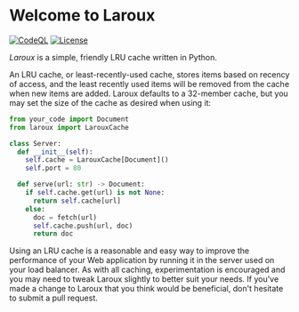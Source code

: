 # Welcome to Laroux

[![CodeQL](https://github.com/waellison/laroux/actions/workflows/codeql-analysis.yml/badge.svg)](https://github.com/waellison/laroux/actions/workflows/codeql-analysis.yml)
[![License](https://img.shields.io/github/license/waellison/laroux)](#)

_Laroux_ is a simple, friendly LRU cache written in Python.

An LRU cache, or least-recently-used cache, stores items based on recency of access, and the least recently used items will be removed from the cache when new items are added.  Laroux defaults to a 32-member cache, but you may set the size of the cache as desired when using it:

```python
from your_code import Document
from laroux import LarouxCache

class Server:
  def __init__(self):
    self.cache = LarouxCache[Document]()
    self.port = 80

  def serve(url: str) -> Document:
    if self.cache.get(url) is not None:
      return self.cache[url]
    else:
      doc = fetch(url)
      self.cache.push(url, doc)
      return doc
```

Using an LRU cache is a reasonable and easy way to improve the performance of your Web application by running it in the server used on your load balancer.  As with all caching, experimentation is encouraged and you may need to tweak Laroux slightly to better suit your needs.  If you've made a change to Laroux that you think would be beneficial, don't hesitate to submit a pull request.
